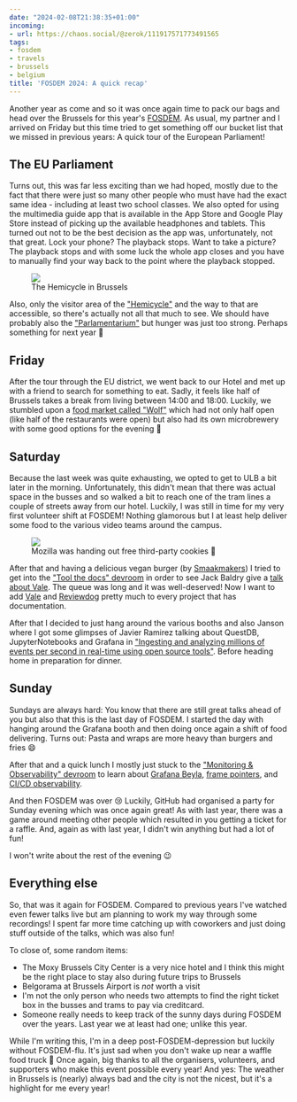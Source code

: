 ```yaml
---
date: "2024-02-08T21:38:35+01:00"
incoming:
- url: https://chaos.social/@zerok/111917571773491565
tags:
- fosdem
- travels
- brussels
- belgium
title: 'FOSDEM 2024: A quick recap'
---
```


Another year as come and so it was once again time to pack our bags and head over the Brussels for this year's [FOSDEM](https://fosdem.org/2024/). As usual, my partner and I arrived on Friday but this time tried to get something off our bucket list that we missed in previous years: A quick tour of the European Parliament! 

## The EU Parliament

Turns out, this was far less exciting than we had hoped, mostly due to the fact that there were just so many other people who must have had the exact same idea - including at least two school classes. We also opted for using the multimedia guide app that is available in the App Store and Google Play Store instead of picking up the available headphones and tablets. This turned out not to be the best decision as the app was, unfortunately, not that great. Lock your phone? The playback stops. Want to take a picture? The playback stops and with some luck the whole app closes and you have to manually find your way back to the point where the playback stopped.

<figure>
<img src="https://zerokspot.com/api/photos/2024/02/08/IMG_1649.jpeg?profile=1024">
<figcaption>The Hemicycle in Brussels</figcaption>
</figure>

Also, only the visitor area of the ["Hemicycle"](https://visiting.europarl.europa.eu/en/visitor-offer/brussels/hemicycle) and the way to that are accessible, so there's actually not all that much to see. We should have probably also the ["Parlamentarium"](https://visiting.europarl.europa.eu/en/visitor-offer/brussels/parlamentarium) but hunger was just too strong. Perhaps something for next year 🙂

## Friday

After the tour through the EU district, we went back to our Hotel and met up with a friend to search for something to eat. Sadly, it feels like half of Brussels takes a break from living between 14:00 and 18:00. Luckily, we stumbled upon a [food market called "Wolf"](https://wolf.be/) which had not only half open (like half of the restaurants were open) but also had its own microbrewery with some good options for the evening 🙂
## Saturday

Because the last week was quite exhausting, we opted to get to ULB a bit later in the morning. Unfortunately, this didn't mean that there was actual space in the busses and so walked a bit to reach one of the tram lines a couple of streets away from our hotel. Luckily, I was still in time for my very first volunteer shift at FOSDEM! Nothing glamorous but I at least help deliver some food to the various video teams around the campus.

<figure>
<img src="https://zerokspot.com/api/photos/2024/02/08/IMG_1669.jpeg?profile=1024">
<figcaption>Mozilla was handing out free third-party cookies 🍪</figcaption>
</figure>

After that and having a delicious vegan burger (by [Smaakmakers](https://www.smaakmakers.eu/)) I tried to get into the ["Tool the docs" devroom](https://fosdem.org/2024/schedule/track/tool-the-docs/) in order to see Jack Baldry give a [talk about Vale](https://fosdem.org/2024/schedule/event/fosdem-2024-2471-style-as-code-using-open-source-tooling-to-codify-technical-documentation-style/). The queue was long and it was well-deserved! Now I want to add [Vale](https://vale.sh/) and [Reviewdog](https://github.com/reviewdog/reviewdog) pretty much to every project that has documentation.

After that I decided to just hang around the various booths and also Janson where I got some glimpses of Javier Ramirez talking about QuestDB, JupyterNotebooks and Grafana in ["Ingesting and analyzing millions of events per second in real-time using open source tools"](https://fosdem.org/2024/schedule/event/fosdem-2024-2871-ingesting-and-analyzing-millions-of-events-per-second-in-real-time-using-open-source-tools/). Before heading home in preparation for dinner.

## Sunday

Sundays are always hard: You know that there are still great talks ahead of you but also that this is the last day of FOSDEM. I started the day with hanging around the Grafana booth and then doing once again a shift of food delivering. Turns out: Pasta and wraps are more heavy than burgers and fries 😄

After that and a quick lunch I mostly just stuck to the ["Monitoring & Observability" devroom](https://fosdem.org/2024/schedule/track/monitoring-observability/) to learn about [Grafana Beyla](https://fosdem.org/2024/schedule/event/fosdem-2024-3499-implementing-distributed-traces-with-ebpf/), [frame pointers](https://fosdem.org/2024/schedule/event/fosdem-2024-3513-what-s-possible-in-observability-when-we-have-frame-pointers/), and [CI/CD observability](https://fosdem.org/2024/schedule/event/fosdem-2024-3262-what-is-ci-cd-observability-and-how-to-bring-observability-to-ci-cd-pipelines-/). 

And then FOSDEM was over 😢 Luckily, GitHub had organised a party for Sunday evening which was once again great! As with last year, there was a game around meeting other people which resulted in you getting a ticket for a raffle. And, again as with last year, I didn't win anything but had a lot of fun!

I won't write about the rest of the evening 😉

## Everything else

So, that was it again for FOSDEM. Compared to previous years I've watched even fewer talks live but am planning to work my way through some recordings! I spent far more time catching up with coworkers and just doing stuff outside of the talks, which was also fun!

To close of, some random items:

- The Moxy Brussels City Center is a very nice hotel and I think this might be the right place to stay also during future trips to Brussels
- Belgorama at Brussels Airport is *not* worth a visit
- I'm not the only person who needs two attempts to find the right ticket box in the busses and trams to pay via creditcard.
- Someone really needs to keep track of the sunny days during FOSDEM over the years. Last year we at least had one; unlike this year.

While I'm writing this, I'm in a deep post-FOSDEM-depression but luckily without FOSDEM-flu. It's just sad when you don't wake up near a waffle food truck 🙈 Once again, big thanks to all the organisers, volunteers, and supporters who make this event possible every year! And yes: The weather in Brussels is (nearly) always bad and the city is not the nicest, but it's a highlight for me every year!

